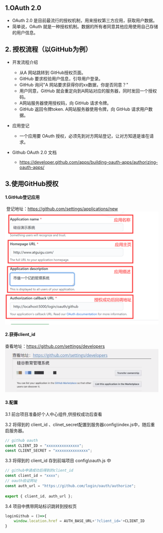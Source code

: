 ## 1.OAuth 2.0

- OAuth 2.0 是目前最流行的授权机制，用来授权第三方应用，获取用户数据。
- 简单说，OAuth 就是一种授权机制。数据的所有者同意其他应用使用自己存储的用户信息。


## 2. 授权流程（以GitHub为例）

- 开发流程介绍

  - 从A 网站跳转到 GitHub授权页面。
  - GitHub 要求校验用户信息，引导用户登录。
  - GitHub 询问"A 网站要求获得你的xx数据，你是否同意？"
  - 用户同意，GitHub 就会重定向到A网站对应的服务器，同时发回一个授权码。
  - A网站服务器使用授权码，向 GitHub 请求令牌。
  - GitHub 返回令牌token. A网站服务器使用令牌，向 GitHub 请求用户数据。

- 应用登记

  - 一个应用要 OAuth 授权，必须先到对方网站登记，让对方知道是谁在请求。
  
- Github OAuth 2.0 文档
  - https://developer.github.com/apps/building-oauth-apps/authorizing-oauth-apps/

## 3.使用GitHub授权

#### 1.GitHub登记应用

​	登记地址：https://github.com/settings/applications/new
<img src="OAuth2.0文档.assets/0qkFnP.png" style="zoom:50%;" /> 

#### 2.获得client_id

查看地址：https://github.com/settings/developers
![image-20220523221235780](OAuth2.0文档.assets/image-20220523221235780.png)

#### 3.配置

3.1 前台项目准备好个人中心组件,供授权成功后查看

3.2 将得到的 client_id 、clinet_secret配置到服务器config\index.js中，随后重启服务器。

```js
// github oauth
const CLIENT_ID = "xxxxxxxxxxxxxxx";
const CLIENT_SECRET = "xxxxxxxxxxxxxxx";
```

3.3 将得到的 client_id 存到前端项目 config\oauth.js 中

```js
// github申请成功后得到的client_id
const client_id = "xxxx";
// oauth验证网址
const auth_url = "https://github.com/login/oauth/authorize";

export { client_id, auth_url };
```

3.4  项目中携带网站标识跳转到授权页

```js
loginGithub = ()=>{
    window.location.href = AUTH_BASE_URL+'?client_id='+CLIENT_ID
}
```


